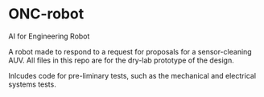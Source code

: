 # ONC-robot
AI for Engineering Robot

A robot made to respond to a request for proposals for a sensor-cleaning AUV. All files in this repo are for the dry-lab prototype of the design.

Inlcudes code for pre-liminary tests, such as the mechanical and electrical systems tests.
